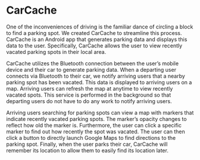 # CarCache

One of the inconveniences of driving is the familiar dance of circling a block to find a parking spot.  We created CarCache to streamline this process.  CarCache is an Android app that generates parking data and displays this data to the user.  Specifically, CarCache allows the user to view recently vacated parking spots in their local area.

CarCache utilizes the Bluetooth connection between the user’s mobile device and their car to generate parking data.  When a departing user connects via Bluetooth to their car, we notify arriving users that a nearby parking spot has been vacated.  This data is displayed to arriving users on a map.  Arriving users can refresh the map at anytime to view recently vacated spots.  This service is performed in the background so that departing users do not have to do any work to notify arriving users.

Arriving users searching for parking spots can view a map with markers that indicate recently vacated parking spots. The marker’s opacity changes to reflect how old the marker is.  Furthermore, the user can click a specific marker to find out how recently the spot was vacated.  The user can then click a button to directly launch Google Maps to find directions to the parking spot.  Finally, when the user parks their car, CarCache will remember its location to allow them to easily find its location later.
